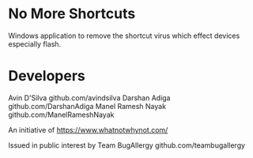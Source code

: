 No More Shortcuts
=================
Windows application to remove the shortcut virus which effect devices especially flash.

Developers
==========
Avin D'Silva github.com/avindsilva
Darshan Adiga github.com/DarshanAdiga
Manel Ramesh Nayak github.com/ManelRameshNayak

An initiative of 
https://www.whatnotwhynot.com/

Issued in public interest by
Team BugAllergy github.com/teambugallergy
